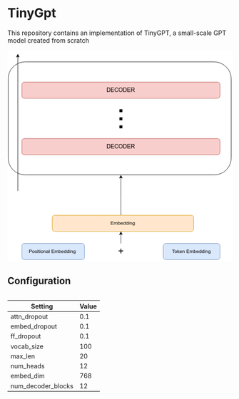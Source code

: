 # TinyGpt
This repository contains an implementation of TinyGPT, a small-scale GPT model created from scratch

<div align="center">
  <img src="images/new_tinygpt.png" alt="figure">
</div>


## Configuration

<div style="overflow-x: auto; width: 100%;">
  
| Setting          | Value |
| ---------------- | ----- |
| attn_dropout     | 0.1   |
| embed_dropout    | 0.1   |
| ff_dropout       | 0.1   |
| vocab_size       | 100   |
| max_len          | 20    |
| num_heads        | 12    |
| embed_dim        | 768   |
| num_decoder_blocks | 12   |

</div>
